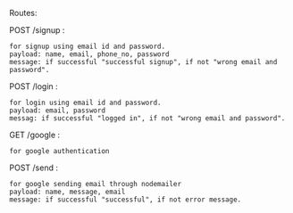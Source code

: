 Routes:

POST /signup :

    for signup using email id and password.
    payload: name, email, phone_no, password
    message: if successful "successful signup", if not "wrong email and password".

POST /login :

    for login using email id and password.
    payload: email, password
    messag: if successful "logged in", if not "wrong email and password".

GET /google :

    for google authentication

POST /send :

    for google sending email through nodemailer
    payload: name, message, email
    message: if successful "successful", if not error message.

